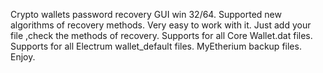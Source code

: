 Crypto wallets password recovery GUI win 32/64.
Supported new algorithms of recovery methods.
Very easy to work with it.
Just add your file ,check the methods of recovery.
Supports for all Core Wallet.dat files.
Supports for all Electrum wallet_default files.
MyEtherium backup files.
Enjoy.
